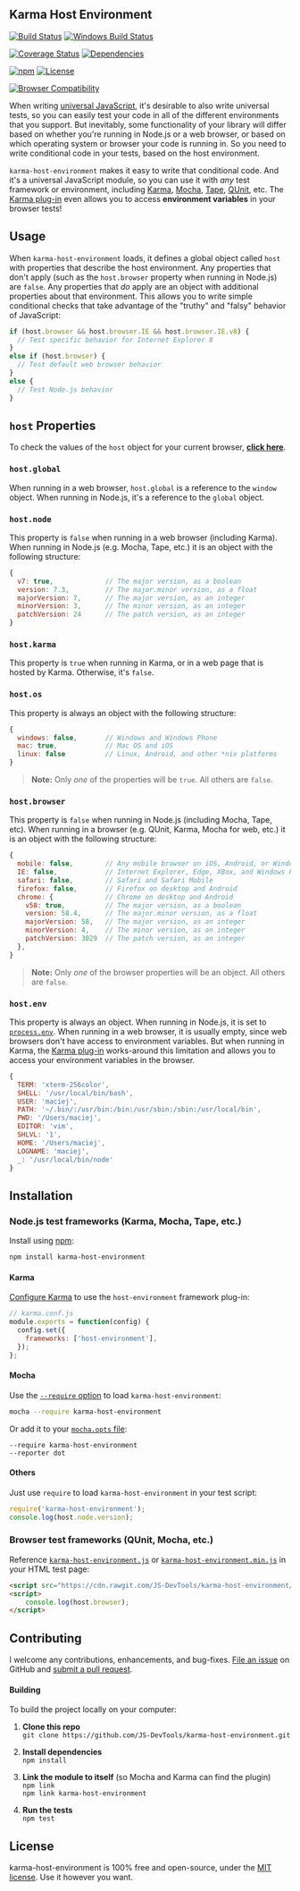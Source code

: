 Karma Host Environment
------------------------------

[![Build Status](https://api.travis-ci.org/JS-DevTools/karma-host-environment.svg?branch=master)](https://travis-ci.org/JS-DevTools/karma-host-environment)
[![Windows Build Status](https://ci.appveyor.com/api/projects/status/github/JS-DevTools/karma-host-environment?svg=true&branch=master&failingText=Windows%20build%20failing&passingText=Windows%20build%20passing)](https://ci.appveyor.com/project/JamesMessinger/karma-host-environment/branch/master)

[![Coverage Status](https://coveralls.io/repos/github/JS-DevTools/karma-host-environment/badge.svg?branch=master)](https://coveralls.io/github/JS-DevTools/karma-host-environment)
[![Dependencies](https://david-dm.org/JS-DevTools/karma-host-environment.svg)](https://david-dm.org/JS-DevTools/karma-host-environment)

[![npm](https://img.shields.io/npm/v/karma-host-environment.svg)](https://www.npmjs.com/package/karma-host-environment)
[![License](https://img.shields.io/npm/l/karma-host-environment.svg)](LICENSE)

[![Browser Compatibility](https://saucelabs.com/browser-matrix/karma-host.svg)](https://saucelabs.com/u/karma-host)


When writing [universal JavaScript](https://medium.com/@mjackson/universal-javascript-4761051b7ae9), it's desirable to also write universal tests, so you can easily test your code in all of the different environments that you support.  But inevitably, some functionality of your library will differ based on whether you're running in Node.js or a web browser, or based on which operating system or browser your code is running in.  So you need to write conditional code in your tests, based on the host environment.

`karma-host-environment` makes it easy to write that conditional code.  And it's a universal JavaScript module, so you can use it with _any_ test framework or environment, including [Karma](https://karma-runner.github.io), [Mocha](https://mochajs.org/), [Tape](https://github.com/substack/tape), [QUnit](https://qunitjs.com/), etc.  The [Karma plug-in](https://karma-runner.github.io/1.0/config/plugins.html) even allows you to access **environment variables** in your browser tests!


Usage
--------------------------
When `karma-host-environment` loads, it defines a global object called `host` with properties that describe the host environment. Any properties that don't apply (such as the `host.browser` property when running in Node.js) are `false`.  Any properties that _do_ apply are an object with additional properties about that environment.  This allows you to write simple conditional checks that take advantage of the "truthy" and "falsy" behavior of JavaScript:

```javascript
if (host.browser && host.browser.IE && host.browser.IE.v8) {
  // Test specific behavior for Internet Explorer 8
}
else if (host.browser) {
  // Test default web browser behavior
}
else {
  // Test Node.js behavior
}
```


`host` Properties
--------------------------
To check the values of the `host` object for your current browser, **[click here](https://jsdevtools.org/karma-host-environment/test/)**.

### `host.global`
When running in a web browser, `host.global` is a reference to the `window` object.  When running in Node.js, it's a reference to the `global` object.

### `host.node`
This property is `false` when running in a web browser (including Karma).  When running in Node.js (e.g. Mocha, Tape, etc.) it is an object with the following structure:

```javascript
{
  v7: true,             // The major version, as a boolean
  version: 7.3,         // The major.minor version, as a float
  majorVersion: 7,      // The major version, as an integer
  minorVersion: 3,      // The minor version, as an integer
  patchVersion: 24      // The patch version, as an integer
}
```

### `host.karma`
This property is `true` when running in Karma, or in a web page that is hosted by Karma. Otherwise, it's `false`.

### `host.os`
This property is always an object with the following structure:

```javascript
{
  windows: false,       // Windows and Windows Phone
  mac: true,            // Mac OS and iOS
  linux: false          // Linux, Android, and other *nix platforms
}
```

> **Note:** Only _one_ of the properties will be `true`. All others are `false`.

### `host.browser`
This property is `false` when running in Node.js (including Mocha, Tape, etc). When running in a browser (e.g. QUnit, Karma, Mocha for web, etc.) it is an object with the following structure:

```javascript
{
  mobile: false,        // Any mobile browser on iOS, Android, or Windows Phone
  IE: false,            // Internet Explorer, Edge, XBox, and Windows Phone
  safari: false,        // Safari and Safari Mobile
  firefox: false,       // Firefox on desktop and Android
  chrome: {             // Chrome on desktop and Android
    v58: true,          // The major version, as a boolean
    version: 58.4,      // The major.minor version, as a float
    majorVersion: 58,   // The major version, as an integer
    minorVersion: 4,    // The minor version, as an integer
    patchVersion: 3029  // The patch version, as an integer
  },
}
```

> **Note:** Only _one_ of the browser properties will be an object. All others are `false`.

### `host.env`
This property is always an object.  When running in Node.js, it is set to [`process.env`](https://nodejs.org/api/process.html#process_process_env).  When running in a web browser, it is usually empty, since web browsers don't have access to environment variables.  But when running in Karma, the [Karma plug-in](https://karma-runner.github.io/1.0/config/plugins.html) works-around this limitation and allows you to access your environment variables in the browser.

```javascript
{
  TERM: 'xterm-256color',
  SHELL: '/usr/local/bin/bash',
  USER: 'maciej',
  PATH: '~/.bin/:/usr/bin:/bin:/usr/sbin:/sbin:/usr/local/bin',
  PWD: '/Users/maciej',
  EDITOR: 'vim',
  SHLVL: '1',
  HOME: '/Users/maciej',
  LOGNAME: 'maciej',
  _: '/usr/local/bin/node'
}
```


Installation
--------------------------
### Node.js test frameworks (Karma, Mocha, Tape, etc.)
Install using [npm](https://docs.npmjs.com/getting-started/what-is-npm):

```bash
npm install karma-host-environment
```

#### Karma
[Configure Karma](https://karma-runner.github.io/1.0/config/configuration-file.html) to use the `host-environment` framework plug-in:

```javascript
// karma.conf.js
module.exports = function(config) {
  config.set({
    frameworks: ['host-environment'],
  });
};
```

#### Mocha
Use the [`--require` option](https://mochajs.org/#usage) to load `karma-host-environment`:

```bash
mocha --require karma-host-environment
```

Or add it to your [`mocha.opts` file](https://mochajs.org/#mochaopts):

```
--require karma-host-environment
--reporter dot
```

#### Others
Just use `require` to load `karma-host-environment` in your test script:

```javascript
require('karma-host-environment');
console.log(host.node.version);
```


### Browser test frameworks (QUnit, Mocha, etc.)
Reference [`karma-host-environment.js`](dist/karma-host-environment.js) or [`karma-host-environment.min.js`](dist/karma-host-environment.min.js) in your HTML test page:

```html
<script src="https://cdn.rawgit.com/JS-DevTools/karma-host-environment/master/dist/karma-host-environment.js"></script>
<script>
    console.log(host.browser);
</script>
```


Contributing
--------------------------
I welcome any contributions, enhancements, and bug-fixes.  [File an issue](https://github.com/JS-DevTools/karma-host-environment/issues) on GitHub and [submit a pull request](https://github.com/JS-DevTools/karma-host-environment/pulls).

#### Building
To build the project locally on your computer:

1. __Clone this repo__<br>
`git clone https://github.com/JS-DevTools/karma-host-environment.git`

2. __Install dependencies__<br>
`npm install`

3. __Link the module to itself__ (so Mocha and Karma can find the plugin)<br>
`npm link`<br>
`npm link karma-host-environment`

4. __Run the tests__<br>
`npm test`



License
--------------------------
karma-host-environment is 100% free and open-source, under the [MIT license](LICENSE). Use it however you want.
